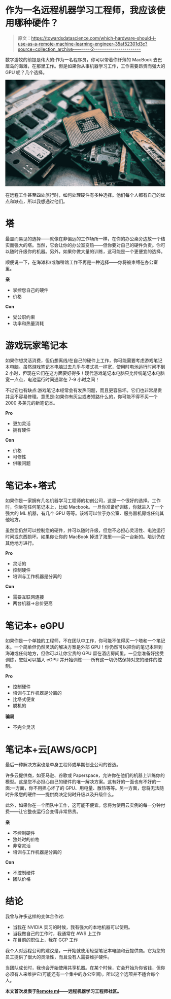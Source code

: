 # 作为一名远程机器学习工程师，我应该使用哪种硬件？

> 原文：<https://towardsdatascience.com/which-hardware-should-i-use-as-a-remote-machine-learning-engineer-35af52301d3c?source=collection_archive---------2----------------------->

数字游牧的前提是伟大的:作为一名程序员，你可以带着你纤薄的 MacBook 去巴厘岛的海滩，在那里工作。但是如果你从事机器学习工作，工作需要昂贵而强大的 GPU 呢？几个选择。

![](img/97f17ef8682544b55987baebdaaba650.png)

在远程工作甚至四处旅行时，如何处理硬件有多种选择。他们每个人都有自己的优点和缺点，所以我想通过他们。

# 塔

最显而易见的选择——就像在非偏远的工作场所一样，在你的办公桌旁边放一个结实而强大的塔。当然，它会让你的办公室变热——但你要对自己的硬件负责。你可以随时升级你的机器。另外，如果你做大量的训练，这可能是一个更便宜的选择。

顺便说一下，在海滩和/或咖啡馆工作不再是一种选择——你将被束缚在办公室里。

**亲**

*   掌控您自己的硬件
*   价格

**Con**

*   受公职约束
*   功率和热量消耗

# 游戏玩家笔记本

如果你想灵活消费，但仍想离线/在自己的硬件上工作，你可能需要考虑游戏笔记本电脑。虽然游戏笔记本电脑过去几乎与塔式机一样宽，使用时电池运行时间不到 2 小时，但现在它们在这方面要好得多！现代游戏笔记本电脑只比传统笔记本电脑宽一点点，电池运行时间通常在 7-9 小时之间！

不过它也有缺点:游戏笔记本经常会有发热问题，而且更容易坏。它们也非常昂贵并且不容易修理。意思是:如果你有灰尘或者短路什么的，你可能不得不买一个 2000 多美元的新笔记本。

**Pro**

*   更加灵活
*   拥有硬件

**Con**

*   价格
*   可修性
*   供暖问题

# 笔记本+塔式

如果你是一家拥有几名机器学习工程师的初创公司，这是一个很好的选择。工作时，你坐在任何笔记本上，比如 Macbook。一旦你准备好训练，你就进入了一个强大的 ML 机器，有几个 GPU 等等。该塔可以位于办公室、服务器机房或任何其他地方。

虽然您仍然可以控制您的硬件，并可以随时升级，但您不必担心灵活性、电池运行时间或东西损坏。如果你让你的 MacBook 掉进了海里——买一台新的。培训仍在其他地方进行。

**Pro**

*   灵活的
*   控制硬件
*   培训与工作机器是分离的

**Con**

*   需要互联网连接
*   两台机器->总价更高

# 笔记本+ eGPU

如果你是一个单独的工程师，不在团队中工作，你可能不值得买一个塔和一个笔记本。一个简单但仍然灵活的解决方案是外部 GPU！你仍然可以把你的笔记本带到海滩或任何地方，但你可以让你宝贵的 GPU 留在酒店房间里。一旦您准备好接受训练，您就可以插入 eGPU 并开始训练——所有这一切仍然保持对您的硬件的控制。

**Pro**

*   控制硬件
*   培训与工作机器是分离的
*   比塔式便宜
*   脱机的

**骗局**

*   不完全灵活

# 笔记本+云[AWS/GCP]

最后一种解决方案也是单身工程师或早期创业公司的首选。

许多云提供商，如亚马逊、谷歌或 Paperspace，允许你在他们的机器上训练你的模型。这是您不必担心自己的硬件的唯一解决方案。这有好的一面也有不好的一面:一方面，你不用担心坏了的 GPU、用电量、散热等等。另一方面，您将无法随时升级您的硬件——提供商决定何时升级以及升级什么。

此外，如果你在一个团队中工作，这可能不便宜。您将为使用云实例的每一分钟付费——让它整夜运行会变得非常昂贵。

**亲**

*   不控制硬件
*   独处时的价格
*   非常灵活
*   培训与工作机器是分离的

**Con**

*   不控制硬件
*   团队价格

# 结论

我曾与许多这样的变体合作过:

*   当我在 NVIDIA 实习的时候，我有强大的本地机器可以使用。
*   当我做自己的工作时，我通常在 AWS 上工作
*   在目前的职位上，我在 GCP 工作

我个人对远程公司的建议是，一开始就使用轻型笔记本电脑和云提供商。它为您的员工提供了很大的灵活性，而且没有人需要维护硬件。

当团队成长时，我也会开始使用共享机器。在某个时候，它会开始为你省钱，但你必须有人来维护它(可能还有一个集中的办公空间)，所以这个选项并不适合每个人。

**本文首次发表于**[**Remote ml**](https://remoteml.com)**——远程机器学习工程师社区。**